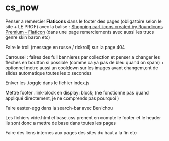 # cs_now

Penser a remercier **Flaticons** dans le footer des pages (obligatoire selon le site + LE PROF) avec la balise : <a href="https://www.flaticon.com/free-icons/shopping-cart" title="shopping cart icons">Shopping cart icons created by Roundicons Premium - Flaticon</a> (dans une page remerciements avec aussi les trucs genre skin baron etc)

Faire le troll (message en russe / rickroll) sur la page 404

Carrousel : faires des full bannieres par collection et penser a changer les fleches en boutton si possible (comme ca ya pas de bleu quand on spam) + optionnel metre aussi un cooldown sur les images avant changem,ent de slides automatique toutes les x secondes

Enlver les .toggle dans le fichier index.js

Mettre footer .link-block en display: block; (ne fonctionne pas quand appliqué directement, je ne comprends pas pourquoi )

Faire easter-egg dans la search-bar avec Benichou

Les fichiers vide.html et base.css prenent en compte le footer et le header ils sont donc a mettre de base dans toutes les pages

Faire des liens internes aux pages des sites du haut a la fin etc